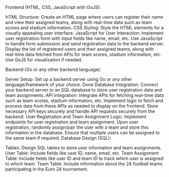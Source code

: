 Frontend (HTML, CSS, JavaScript with GoJS):

HTML Structure: Create an HTML page where users can register their name and view their assigned teams, along with real-time data such as team scores and stadium information.
CSS Styling: Style the HTML elements for a visually appealing user interface.
JavaScript for User Interaction:
Implement user registration form with input fields like name, email, etc.
Use JavaScript to handle form submission and send registration data to the backend server.
Display the list of registered users and their assigned teams, along with real-time data fetched from APIs for team scores, stadium information, etc. Use GoJS for visualization if needed.

Backend (Go or any other backend language):

Server Setup: Set up a backend server using Go or any other language/framework of your choice. Done 
Database Integration: Connect your backend server to an SQL database to store user registration data and team assignments.
API Integration:
Integrate APIs for fetching real-time data such as team scores, stadium information, etc.
Implement logic to fetch and process data from these APIs as needed to display on the frontend.
Store necessary API keys securely and handle API requests securely from the backend.
User Registration and Team Assignment Logic:
Implement endpoints for user registration and team assignment.
Upon user registration, randomly assign/pair the user with a team and store this information in the database.
Ensure that multiple users can be assigned to the same team if required.
Database Design (SQL):

Tables: Design SQL tables to store user information and team assignments.
User Table: Include fields like user ID, name, email, etc.
Team Assignment Table: Include fields like user ID and team ID to track which user is assigned to which team.
Team Table: Include information about the 24 football teams participating in the Euro 24 tournament.